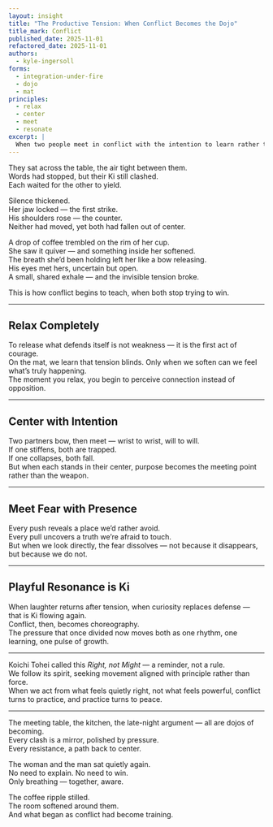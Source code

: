 ```yaml
---
layout: insight
title: "The Productive Tension: When Conflict Becomes the Dojo"
title_mark: Conflict
published_date: 2025-11-01
refactored_date: 2025-11-01
authors:
  - kyle-ingersoll
forms:
  - integration-under-fire
  - dojo
  - mat
principles:
  - relax
  - center
  - meet
  - resonate
excerpt: | 
  When two people meet in conflict with the intention to learn rather than win, tension becomes the dojo where relationship, awareness, and leadership are forged.
---
```


They sat across the table, the air tight between them.  
Words had stopped, but their Ki still clashed.  
Each waited for the other to yield.  

Silence thickened.  
Her jaw locked — the first strike.  
His shoulders rose — the counter.  
Neither had moved, yet both had fallen out of center.  

A drop of coffee trembled on the rim of her cup.  
She saw it quiver — and something inside her softened.  
The breath she’d been holding left her like a bow releasing.  
His eyes met hers, uncertain but open.  
A small, shared exhale — and the invisible tension broke.  

This is how conflict begins to teach, when both stop trying to win.  

---

## Relax Completely

To release what defends itself is not weakness — it is the first act of courage.  
On the mat, we learn that tension blinds. Only when we soften can we feel what’s truly happening.  
The moment you relax, you begin to perceive connection instead of opposition.  

---

## Center with Intention

Two partners bow, then meet — wrist to wrist, will to will.  
If one stiffens, both are trapped.  
If one collapses, both fall.  
But when each stands in their center, purpose becomes the meeting point rather than the weapon.  

---

## Meet Fear with Presence

Every push reveals a place we’d rather avoid.  
Every pull uncovers a truth we’re afraid to touch.  
But when we look directly, the fear dissolves — not because it disappears, but because we do not.  

---

## Playful Resonance is Ki

When laughter returns after tension, when curiosity replaces defense — that is Ki flowing again.  
Conflict, then, becomes choreography.  
The pressure that once divided now moves both as one rhythm, one learning, one pulse of growth.  

---

Koichi Tohei called this *Right, not Might* — a reminder, not a rule.  
We follow its spirit, seeking movement aligned with principle rather than force.  
When we act from what feels quietly right, not what feels powerful, conflict turns to practice, and practice turns to peace.  

---

The meeting table, the kitchen, the late-night argument — all are dojos of becoming.  
Every clash is a mirror, polished by pressure.  
Every resistance, a path back to center.  

The woman and the man sat quietly again.  
No need to explain. No need to win.  
Only breathing — together, aware.  

The coffee ripple stilled.  
The room softened around them.  
And what began as conflict had become training.
